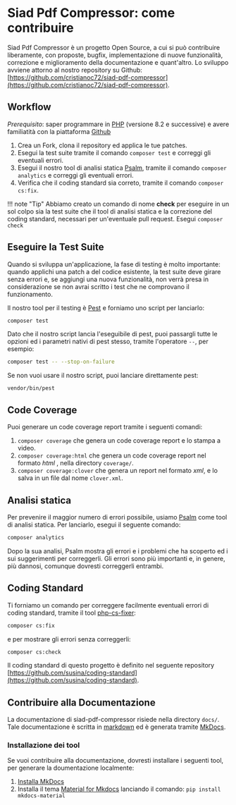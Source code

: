 # Siad Pdf Compressor: come contribuire

Siad Pdf Compressor è un progetto Open Source, a cui si può contribuire liberamente, con proposte, bugfix, 
implementazione di nuove funzionalità, correzione e miglioramento della documentazione e quant'altro.
Lo sviluppo avviene attorno al nostro repository su Github: [https://github.com/cristianoc72/siad-pdf-compressor](https://github.com/cristianoc72/siad-pdf-compressor).

## Workflow

_Prerequisito_: saper programmare in [PHP](https://www.php.net/) (versione 8.2 e successive) e avere familiatità con la piattaforma [Github](https://docs.github.com/en/get-started/quickstart) 

1. Crea un Fork, clona il repository ed applica le tue patches.
2. Esegui la test suite tramite il comando `composer test` e correggi gli eventuali errori.
3. Esegui il nostro tool di analisi statica [Psalm](https://psalm.dev/), tramite il comando `composer analytics` e correggi gli eventuali errori.
4. Verifica che il coding standard sia correto, tramite il comando `composer cs:fix`.

!!! note "Tip"
    Abbiamo creato un comando di nome __check__ per eseguire in un sol colpo sia la test suite che il tool di analisi statica e la correzione del coding standard, necessari per un'eventuale pull request.
    Esegui `composer check`

## Eseguire la Test Suite

Quando si sviluppa un'applicazione, la fase di testing è molto importante: quando applichi una patch a del codice esistente, la test suite deve girare senza errori e, se aggiungi una nuova funzionalità, non verrà presa in considerazione se non avrai scritto i test che ne comprovano il funzionamento.

Il nostro tool per il testing è [Pest](https://pestphp.com/) e forniamo uno script per lanciarlo:

```bash
composer test
```

Dato che il nostro script lancia l'eseguibile di pest, puoi passargli tutte le opzioni ed i parametri nativi di pest stesso, tramite l'operatore `--`, per esempio:

```bash
composer test -- --stop-on-failure
```

Se non vuoi usare il nostro script, puoi lanciare direttamente pest:

```
vendor/bin/pest
```

## Code Coverage

Puoi generare un code coverage report tramite i seguenti comandi:

1. `composer coverage` che genera un code coverage report e lo stampa a video.  
2. `composer coverage:html` che genera un code coverage report nel formato _html_ , nella directory `coverage/`.
3.  `composer coverage:clover` che genera un report nel formato _xml_, e lo salva in un file dal nome `clover.xml`.

## Analisi statica

Per prevenire il maggior numero di errori possibile, usiamo [Psalm](https://psalm.dev/) come tool di analisi statica.
Per lanciarlo, esegui il seguente comando:

```bash
composer analytics
```

Dopo la sua analisi, Psalm mostra gli errori e i problemi che ha scoperto ed i sui suggerimenti per correggerli.
Gli errori sono più importanti e, in genere, più dannosi, comunque dovresti correggerli entrambi.


## Coding Standard

Ti forniamo un comando per correggere facilmente eventuali errori di coding standard, tramite il tool [php-cs-fixer](https://cs.symfony.com/):

```bash
composer cs:fix
```
e per mostrare gli errori senza correggerli:
```bash
composer cs:check
```

Il coding standard di questo progetto è definito nel seguente repository [https://github.com/susina/coding-standard](https://github.com/susina/coding-standard).


## Contribuire alla Documentazione

La documentazione di siad-pdf-compressor risiede nella directory `docs/`. Tale documentazione è scritta in [markdown](https://daringfireball.net/projects/markdown/)
ed è generata tramite [MkDocs](https://www.mkdocs.org).

### Installazione dei tool

Se vuoi contribuire alla documentazione, dovresti installare i seguenti tool, per generare la doumentazione localmente:

1. [Installa MkDocs](https://www.mkdocs.org/#installation)
2. Installa il tema [Material for Mkdocs](https://squidfunk.github.io/mkdocs-material/) lanciando il comando: `pip install mkdocs-material`
